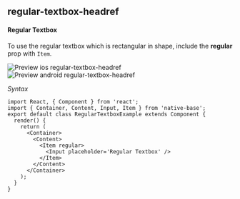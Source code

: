 ## regular-textbox-headref
#### Regular Textbox

To use the regular textbox which is rectangular in shape, include the <b>regular</b> prop with <code>Item</code>.

![Preview ios regular-textbox-headref](https://github.com/GeekyAnts/NativeBase-KitchenSink/raw/master/screenshots/ios/input-regular.png)
![Preview android regular-textbox-headref](https://github.com/GeekyAnts/NativeBase-KitchenSink/raw/master/screenshots/android/input-regular.png)

*Syntax*

<pre class="line-numbers"><code class="language-jsx">import React, { Component } from 'react';
import { Container, Content, Input, Item } from 'native-base';
export default class RegularTextboxExample extends Component {
  render() {
    return (
      &lt;Container>
        &lt;Content>
          &lt;Item regular>
            &lt;Input placeholder='Regular Textbox' />
          &lt;/Item>
        &lt;/Content>
      &lt;/Container>
    );
  }
}</code></pre><br />
